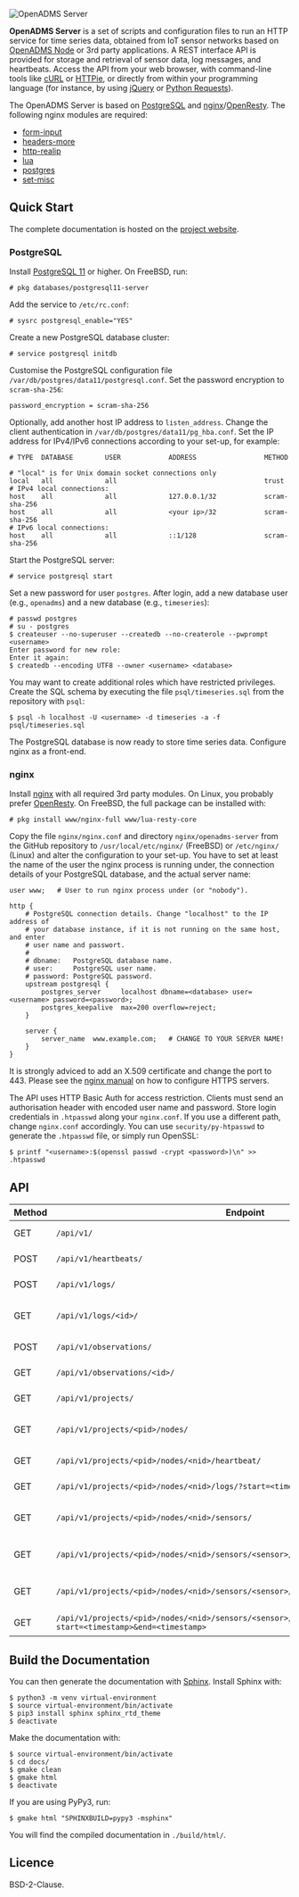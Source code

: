 ![OpenADMS Server](https://www.dabamos.de/github/openadms-server.png)

**OpenADMS Server** is a set of scripts and configuration files to run an HTTP
service for time series data, obtained from IoT sensor networks based on
[OpenADMS Node](https://github.com/dabamos/openadms-node/) or 3rd party
applications. A REST interface API is provided for storage and retrieval of
sensor data, log messages, and heartbeats. Access the API from your web browser,
with command-line tools like [cURL](https://curl.haxx.se/) or
[HTTPie](https://httpie.org/), or directly from within your programming language
(for instance, by using [jQuery](https://jquery.com/) or
[Python Requests](http://docs.python-requests.org/en/master/)).

The OpenADMS Server is based on [PostgreSQL](https://www.postgresql.org/) and
[nginx](https://nginx.org/)/[OpenResty](https://openresty.org/). The
following nginx modules are required:

* [form-input](https://github.com/calio/form-input-nginx-module)
* [headers-more](https://github.com/openresty/headers-more-nginx-module)
* [http-realip](http://nginx.org/en/docs/http/ngx_http_realip_module.html)
* [lua](https://github.com/openresty/lua-nginx-module)
* [postgres](https://github.com/FRiCKLE/ngx_postgres)
* [set-misc](https://github.com/openresty/set-misc-nginx-module)

## Quick Start
The complete documentation is hosted on the
[project website](https://www.dabamos.de/manual/openadms-server/).

### PostgreSQL
Install [PostgreSQL 11](https://www.postgresql.org/) or higher. On FreeBSD, run:

```
# pkg databases/postgresql11-server
```

Add the service to `/etc/rc.conf`:

```
# sysrc postgresql_enable="YES"
```

Create a new PostgreSQL database cluster:

```
# service postgresql initdb
```

Customise the PostgreSQL configuration file
`/var/db/postgres/data11/postgresql.conf`. Set the password encryption to
`scram-sha-256`:

```
password_encryption = scram-sha-256
```

Optionally, add another host IP address to `listen_address`. Change the client
authentication in `/var/db/postgres/data11/pg_hba.conf`. Set the IP address for
IPv4/IPv6 connections according to your set-up, for example:

```
# TYPE  DATABASE        USER            ADDRESS                 METHOD

# "local" is for Unix domain socket connections only
local   all             all                                     trust
# IPv4 local connections:
host    all             all             127.0.0.1/32            scram-sha-256
host    all             all             <your ip>/32            scram-sha-256
# IPv6 local connections:
host    all             all             ::1/128                 scram-sha-256
```

Start the PostgreSQL server:

```
# service postgresql start
```

Set a new password for user `postgres`. After login, add a new database user
(e.g., `openadms`) and a new database (e.g., `timeseries`):

```
# passwd postgres
# su - postgres
$ createuser --no-superuser --createdb --no-createrole --pwprompt <username>
Enter password for new role:
Enter it again:
$ createdb --encoding UTF8 --owner <username> <database>
```

You may want to create additional roles which have restricted privileges. Create
the SQL schema by executing the file `psql/timeseries.sql` from the repository
with `psql`:

```
$ psql -h localhost -U <username> -d timeseries -a -f psql/timeseries.sql
```

The PostgreSQL database is now ready to store time series data. Configure nginx
as a front-end.

### nginx
Install [nginx](https://nginx.org/) with all required 3rd party modules. On
Linux, you probably prefer [OpenResty](https://openresty.org/). On FreeBSD, the
full package can be installed with:

```
# pkg install www/nginx-full www/lua-resty-core
```

Copy the file `nginx/nginx.conf` and directory `nginx/openadms-server` from the
GitHub repository to `/usr/local/etc/nginx/` (FreeBSD) or `/etc/nginx/` (Linux)
and alter the configuration to your set-up. You have to set at least the name
of the user the nginx process is running under, the connection details of your
PostgreSQL database, and the actual server name:

```
user www;   # User to run nginx process under (or "nobody").

http {
    # PostgreSQL connection details. Change "localhost" to the IP address of
    # your database instance, if it is not running on the same host, and enter
    # user name and passwort.
    #
    # dbname:   PostgreSQL database name.
    # user:     PostgreSQL user name.
    # password: PostgreSQL password.
    upstream postgresql {
        postgres_server     localhost dbname=<database> user=<username> password=<password>;
        postgres_keepalive  max=200 overflow=reject;
    }

    server {
        server_name  www.example.com;   # CHANGE TO YOUR SERVER NAME!
    }
}
```

It is strongly adviced to add an X.509 certificate and change the port to 443.
Please see the
[nginx manual](http://nginx.org/en/docs/http/configuring_https_servers.html)
on how to configure HTTPS servers.

The API uses HTTP Basic Auth for access restriction. Clients must send an
authorisation header with encoded user name and password. Store login
credentials in `.htpasswd` along your `nginx.conf`. If you use a different path,
change `nginx.conf` accordingly. You can use `security/py-htpasswd` to generate
the `.htpasswd` file, or simply run OpenSSL:

```
$ printf "<username>:$(openssl passwd -crypt <password>)\n" >> .htpasswd
```

## API
| Method | Endpoint                                                                                                               | Description                 |
|--------|------------------------------------------------------------------------------------------------------------------------|-----------------------------|
| GET    | `/api/v1/`                                                                                                             | Returns system info.        |
| POST   | `/api/v1/heartbeats/`                                                                                                  | Stores heartbeat.           |
| POST   | `/api/v1/logs/`                                                                                                        | Stores log message.         |
| GET    | `/api/v1/logs/<id>/`                                                                                                   | Returns single log message. |
| POST   | `/api/v1/observations/`                                                                                                | Stores observation.         |
| GET    | `/api/v1/observations/<id>/`                                                                                           | Returns observation.        |
| GET    | `/api/v1/projects/`                                                                                                    | Returns project ids.        |
| GET    | `/api/v1/projects/<pid>/nodes/`                                                                                        | Returns sensor node ids.    |
| GET    | `/api/v1/projects/<pid>/nodes/<nid>/heartbeat/`                                                                        | Returns last heartbeat.     |
| GET    | `/api/v1/projects/<pid>/nodes/<nid>/logs/?start=<timestamp>&end=<timestamp>`                                           | Returns log messages.       |
| GET    | `/api/v1/projects/<pid>/nodes/<nid>/sensors/`                                                                          | Returns sensor names.       |
| GET    | `/api/v1/projects/<pid>/nodes/<nid>/sensors/<sensor>/targets/`                                                         | Returns target names.       |
| GET    | `/api/v1/projects/<pid>/nodes/<nid>/sensors/<sensor>/targets/<target>/ids/`                                            | Returns observation ids.    |
| GET    | `/api/v1/projects/<pid>/nodes/<nid>/sensors/<sensor>/targets/<target>/observations/?start=<timestamp>&end=<timestamp>` | Returns observations.       |

## Build the Documentation
You can then generate the documentation with
[Sphinx](http://www.sphinx-doc.org/). Install Sphinx with:

```
$ python3 -m venv virtual-environment
$ source virtual-environment/bin/activate
$ pip3 install sphinx sphinx_rtd_theme
$ deactivate
```

Make the documentation with:

```
$ source virtual-environment/bin/activate
$ cd docs/
$ gmake clean
$ gmake html
$ deactivate
```

If you are using PyPy3, run:

```
$ gmake html "SPHINXBUILD=pypy3 -msphinx"
```

You will find the compiled documentation in `./build/html/`.

## Licence
BSD-2-Clause.
